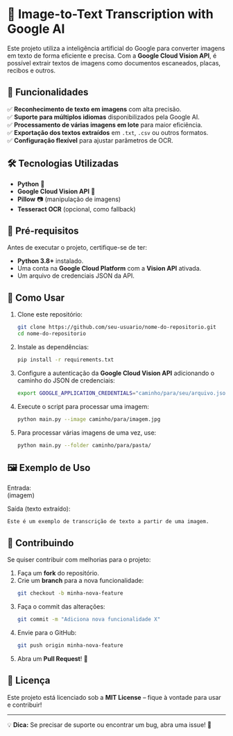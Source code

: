 # 📜 Image-to-Text Transcription with Google AI  

Este projeto utiliza a inteligência artificial do Google para converter imagens em texto de forma eficiente e precisa. Com a **Google Cloud Vision API**, é possível extrair textos de imagens como documentos escaneados, placas, recibos e outros.  

## 🚀 Funcionalidades  
✅ **Reconhecimento de texto em imagens** com alta precisão.  
✅ **Suporte para múltiplos idiomas** disponibilizados pela Google AI.  
✅ **Processamento de várias imagens em lote** para maior eficiência.  
✅ **Exportação dos textos extraídos** em `.txt`, `.csv` ou outros formatos.  
✅ **Configuração flexível** para ajustar parâmetros de OCR.  

## 🛠️ Tecnologias Utilizadas  
- **Python** 🐍  
- **Google Cloud Vision API** 🧠  
- **Pillow** 📷 (manipulação de imagens)  
- **Tesseract OCR** (opcional, como fallback)  

## 📌 Pré-requisitos  
Antes de executar o projeto, certifique-se de ter:  
- **Python 3.8+** instalado.  
- Uma conta na **Google Cloud Platform** com a **Vision API** ativada.  
- Um arquivo de credenciais JSON da API.  

## 🚀 Como Usar  
1. Clone este repositório:  
   ```sh
   git clone https://github.com/seu-usuario/nome-do-repositorio.git
   cd nome-do-repositorio
   ```  
2. Instale as dependências:  
   ```sh
   pip install -r requirements.txt
   ```  
3. Configure a autenticação da **Google Cloud Vision API** adicionando o caminho do JSON de credenciais:  
   ```sh
   export GOOGLE_APPLICATION_CREDENTIALS="caminho/para/seu/arquivo.json"
   ```  
4. Execute o script para processar uma imagem:  
   ```sh
   python main.py --image caminho/para/imagem.jpg
   ```  
5. Para processar várias imagens de uma vez, use:  
   ```sh
   python main.py --folder caminho/para/pasta/
   ```  

## 🖼️ Exemplo de Uso  
Entrada:  
(imagem)

Saída (texto extraído):  
```
Este é um exemplo de transcrição de texto a partir de uma imagem.
```  

## 🔄 Contribuindo  
Se quiser contribuir com melhorias para o projeto:  
1. Faça um **fork** do repositório.  
2. Crie um **branch** para a nova funcionalidade:  
   ```sh
   git checkout -b minha-nova-feature
   ```  
3. Faça o commit das alterações:  
   ```sh
   git commit -m "Adiciona nova funcionalidade X"
   ```  
4. Envie para o GitHub:  
   ```sh
   git push origin minha-nova-feature
   ```  
5. Abra um **Pull Request**! 🚀  

## 📜 Licença  
Este projeto está licenciado sob a **MIT License** – fique à vontade para usar e contribuir!  

---
💡 **Dica:** Se precisar de suporte ou encontrar um bug, abra uma issue! 🚀  
